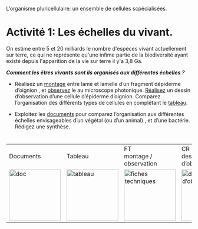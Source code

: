 <p>L’organisme pluricellulaire: un ensemble de cellules scpécialisées.</p>

# Activité 1: Les échelles du vivant.

On estime entre 5 et 20 milliards le nombre d'espèces vivant actuellement sur terre, ce qui ne représente qu'une infime partie de la biodiversité ayant existé depuis l'apparition de la vie sur terre il y'a 3,8 Ga.

***<p class="center"> Comment les êtres vivants sont ils organisés aux différentes échelles ?</p>***

- Réalisez un [montage](https://ipfs.io/ipfs/QmU3rm6hZy2QVUWcL9GmgqFXhii6v1TER4z3qeqh9ipBsy) entre lame et lamelle d’un fragment dépiderme d’oignion , et [observez](https://ipfs.io/ipfs/QmU3rm6hZy2QVUWcL9GmgqFXhii6v1TER4z3qeqh9ipBsy) le au microscope photonique. [Réalisez](https://ipfs.io/ipfs/QmQfPFXNjM6DPhZ1YD1m3LGgV6XKNt98AYseZoBJ23J2w5) un dessin d’observation d’une cellule d’épiderme d’oignion. Comparez l’organisation des différents types de cellules en complétant le [tableau](https://ipfs.io/ipfs/QmcRAcbLfKPktp9xifuCJcrm8hYDgh4nhVZXh1jeAa9zWu).

- Exploitez les [documents](https://ipfs.io/ipfs/QmS2AEktNeUvSox1xjuFQSr5yiEReV65Ws8eiSmnCAPfva) pour comparez l’organisation aux différentes échelles envisageables d’un végétal (ou d’un animal) , et d’une bactérie. Rédigez une synthèse.

<h1> </h1>
<h1> </h1>


<table>
<tr class="center">

   <td>Documents</td>
   <td>Tableau</td>
   <td>FT </br>montage / observation</td>
   <td>CR </br> dessin d’observation</td>
</tr>

<tr>

<td><img src="https://ipfs.io/ipfs/QmVcQG5XuFtYbddsXhFTcMTT8hZqUaNEYKqTGqGrKYPutK" alt="doc" width=140></td>

<td><img src="https://ipfs.io/ipfs/QmRgpRqkxLoGy7zMV4n2fqQnt7Byu5rHfZw7iCuXUKrTLM" alt="tableau" width=140></td> 

<td><img src="https://ipfs.io/ipfs/QmYFWuJf1To2NQAGbhbMbvyBQRcFkPqsffZGWG5E1rJ38g" alt="fiches techniques" width=140></td> 

<td><img src="https://ipfs.io/ipfs/Qme17xTDwsX7sM875D4XPjuz6iSCruVYKSeS8EzEcFQA6u" alt="dessin d’observation" width=140></td> 

 
 

</tr>
</table>
